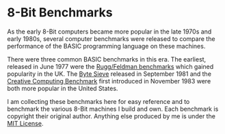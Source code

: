 # 8-Bit Benchmarks

As the early 8-Bit computers became more popular in the late 1970s and early
1980s, several computer benchmarks were released to compare the performance
of the BASIC programming language on these machines.

There were three common BASIC benchmarks in this era. The earliest, released in June 1977
were the [Rugg/Feldman benchmarks](https://en.wikipedia.org/wiki/Rugg/Feldman_benchmarks)
which gained popularity in the UK. The [Byte Sieve](https://en.wikipedia.org/wiki/Byte_Sieve)
released in September 1981 and the [Creative Computing Benchmark](https://en.wikipedia.org/wiki/Creative_Computing_Benchmark)
first introduced in November 1983 were both more popular in the United States.

I am collecting these benchmarks here for easy reference and to benchmark the
various 8-Bit machines I build and own. Each benchmark is copyright their original
author. Anything else produced by me is under the [MIT License](LICENSE).
